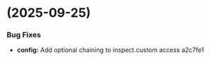 #  (2025-09-25)


### Bug Fixes

* **config:** Add optional chaining to inspect.custom access a2c7fe1



